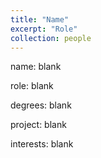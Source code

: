 ```yaml
---
title: "Name"
excerpt: "Role"
collection: people
---
```


name: blank

role: blank

degrees: blank

project: blank

interests: blank
